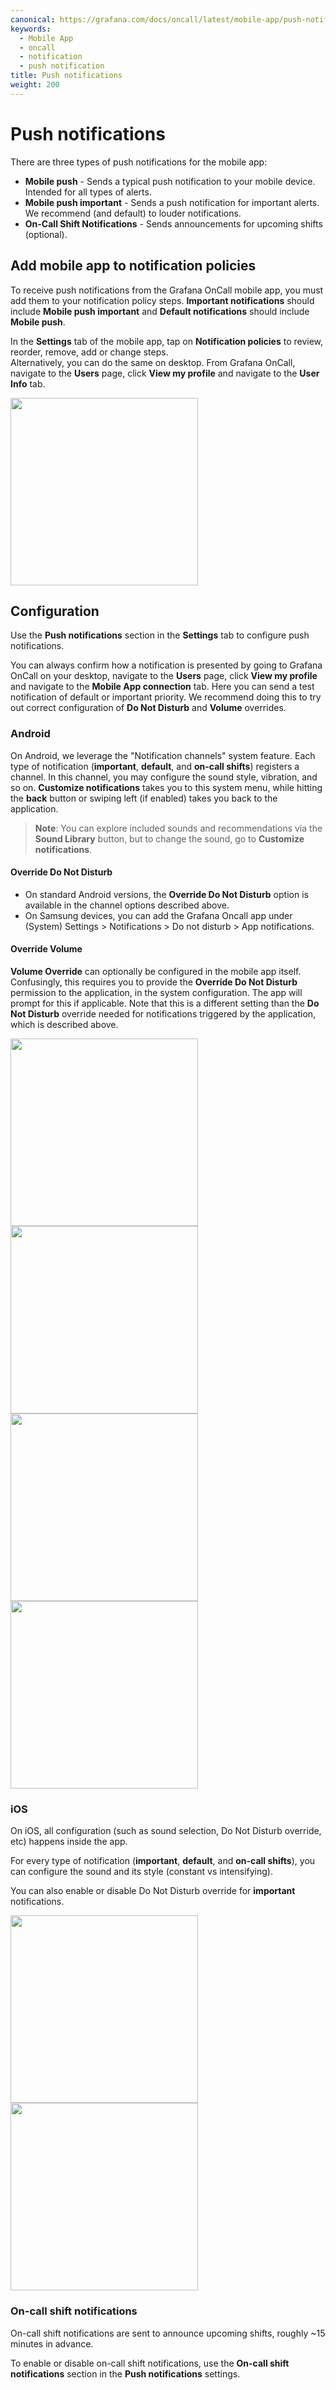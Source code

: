 ```yaml
---
canonical: https://grafana.com/docs/oncall/latest/mobile-app/push-notifications/
keywords:
  - Mobile App
  - oncall
  - notification
  - push notification
title: Push notifications
weight: 200
---
```


# Push notifications

There are three types of push notifications for the mobile app:

- **Mobile push** - Sends a typical push notification to your mobile device.  Intended for all types of alerts.
- **Mobile push important** - Sends a push notification for important alerts.  We recommend (and default) to louder notifications.
- **On-Call Shift Notifications** - Sends announcements for upcoming shifts (optional).

## Add mobile app to notification policies

To receive push notifications from the Grafana OnCall mobile app, you must add them to your notification policy steps.
**Important notifications** should include **Mobile push important** and **Default notifications** should include **Mobile push**.

In the **Settings** tab of the mobile app, tap on **Notification policies** to review, reorder, remove, add or change steps.  
Alternatively, you can do the same on desktop. From Grafana OnCall, navigate to the **Users** page, click **View my profile** and navigate to the **User Info** tab.

<img src="/static/img/oncall/mobile-app-v1-android-notification-policies.png" width="300px">

## Configuration

Use the **Push notifications** section in the **Settings** tab to configure push notifications.

You can always confirm how a notification is presented by going to Grafana OnCall on your desktop,
navigate to the **Users** page, click **View my profile** and navigate to the **Mobile App connection** tab.
Here you can send a test notification of default or important priority.  We recommend doing this to try out
correct configuration of **Do Not Disturb** and **Volume** overrides.

### Android

On Android, we leverage the "Notification channels" system feature.
Each type of notification (**important**, **default**, and **on-call shifts**) registers a channel.
In this channel, you may configure the sound style, vibration, and so on.
**Customize notifications** takes you to this system menu, while hitting the **back** button or swiping left (if enabled) takes you back to the application.

>**Note**: You can explore included sounds and recommendations via the **Sound Library** button, but to change the sound, go to **Customize notifications**.

#### Override Do Not Disturb

* On standard Android versions, the **Override Do Not Disturb** option is available in the channel options described above.
* On Samsung devices, you can add the Grafana Oncall app under (System) Settings > Notifications > Do not disturb > App notifications.

#### Override Volume

**Volume Override** can optionally be configured in the mobile app itself.
Confusingly, this requires you to provide the **Override Do Not Disturb** permission to the application, in the system configuration.
The app will prompt for this if applicable.  Note that this is a different setting than the **Do Not Disturb** override needed for
notifications triggered by the application, which is described above.

<img src="/static/img/oncall/mobile-app-v1-android-settings.png" width="300px">
<img src="/static/img/oncall/mobile-app-v1-android-push-notifications-prompt.png" width="300px">
<!-- not showing these images because we don't have a nice way to show this many -->
<!-- <img src="/static/img/oncall/mobile-app-v1-android-push-notifications.png" width="300px"> -->
<!-- <img src="/static/img/oncall/mobile-app-v1-android-important-channel-1.png" width="300px"> -->
<img src="/static/img/oncall/mobile-app-v1-android-important-channel-2.png" width="300px">
<img src="/static/img/oncall/mobile-app-v1-android-sound-recommendation.png" width="300px">

### iOS

On iOS, all configuration (such as sound selection, Do Not Disturb override, etc) happens inside the app.

For every type of notification (**important**, **default**, and **on-call shifts**), you can configure the sound and its style (constant vs intensifying).

You can also enable or disable Do Not Disturb override for **important** notifications.

<img src="/static/img/oncall/mobile-app-settings-iphone.png" width="300px">
<img src="/static/img/oncall/mobile-app-sound-recommendation.png" width="300px">

### On-call shift notifications

On-call shift notifications are sent to announce upcoming shifts, roughly ~15 minutes in advance.

To enable or disable on-call shift notifications, use the **On-call shift notifications** section in the **Push notifications** settings.
